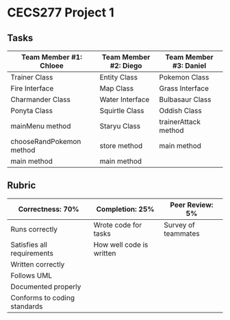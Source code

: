 # CECS277 Project 1

## Tasks
| Team Member #1: Chloee   | Team Member #2: Diego | Team Member #3: Daniel |
| ------------------------ | --------------------- | ---------------------- |
| Trainer Class            | Entity Class          | Pokemon Class          |
| Fire Interface           | Map Class             | Grass Interface        |
| Charmander Class         | Water Interface       | Bulbasaur Class        |
| Ponyta Class             | Squirtle Class        | Oddish Class           |
| mainMenu method          | Staryu Class          | trainerAttack method   |
| chooseRandPokemon method | store method          | main method            |
| main method              | main method           |                        |

## Rubric
| Correctness: 70%             | Completion: 25%          | Peer Review: 5%     |
| ---------------------------- | ------------------------ | ------------------- |
| Runs correctly               | Wrote code for tasks     | Survey of teammates |
| Satisfies all requirements   | How well code is written |
| Written correctly            |
| Follows UML                  |
| Documented properly          |
| Conforms to coding standards |
